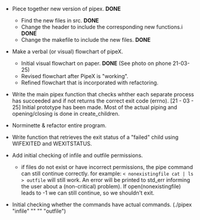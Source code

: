 - Piece together new version of pipex. **DONE**
	- Find the new files in src. **DONE**
	- Change the header to include the corresponding new functions.i **DONE**
	- Change the makefile to include the new files. **DONE**

- Make a verbal (or visual) flowchart of pipeX.
	- Initial visual flowchart on paper. **DONE** (See photo on phone 21-03-25)
	- Revised flowchart after PipeX is "working".
	- Refined flowchart that is incorporated with refactoring.

- Write the main pipex function that checks whther each separate process has succeeded and if not returns the correct exit code (errno).
	[21 - 03 - 25] Initial prototype has been made. Most of the actual piping and opening/closing is done in create\_children.

- Norminette & refactor entire program.

- Write function that retrieves the exit status of a "failed" child using WIFEXITED and WEXITSTATUS.
- Add initial checking of infile and outfile permissions.
	- if files do not exist or have incorrect permissions, the pipe command can still continue correctly.
		for example: `< nonexistingfile cat | ls > outfile` will still work. An error will be printed to std\_err informing the user about a (non-critical) problem). If open(nonexistingfile) leads to -1 we can still continue, so we shouldn't exit.

- Initial checking whether the commands have actual commands. (./pipex "infile" "" "" "outfile")
